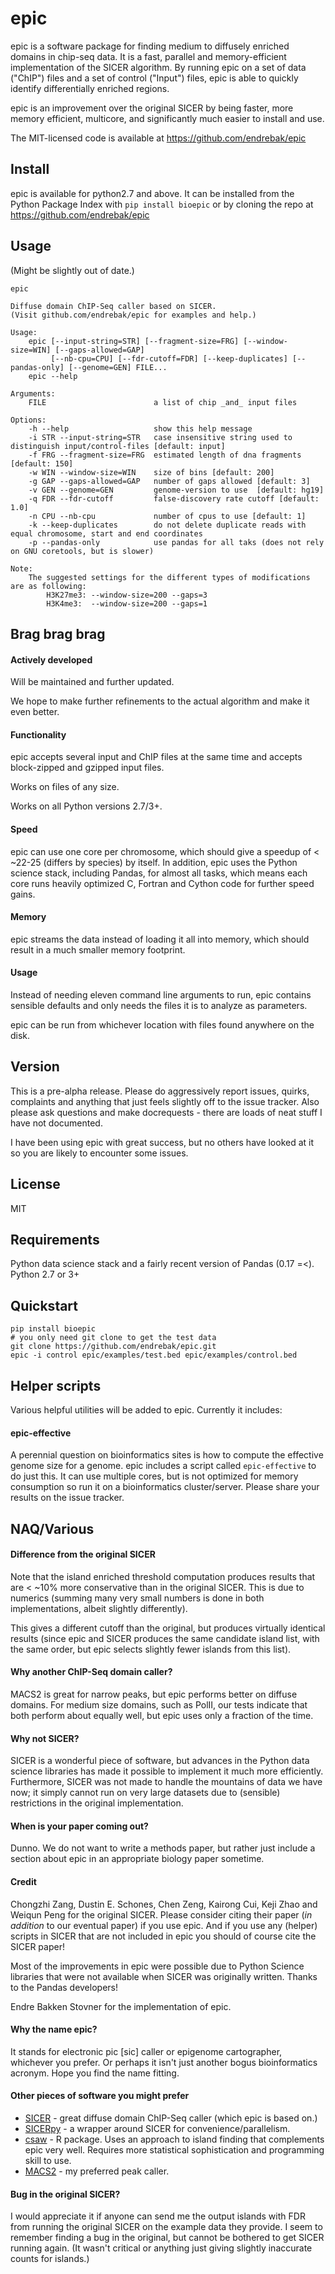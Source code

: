 # epic

epic is a software package for finding medium to diffusely enriched domains in
chip-seq data. It is a fast, parallel and memory-efficient implementation of the
SICER algorithm. By running epic on a set of data ("ChIP") files and a set of
control ("Input") files, epic is able to quickly identify differentially
enriched regions.

epic is an improvement over the original SICER by being faster, more memory
efficient, multicore, and significantly much easier to install and use.

The MIT-licensed code is available at https://github.com/endrebak/epic

## Install

epic is available for python2.7 and above. It can be installed from the Python
Package Index with `pip install bioepic` or by cloning the repo at
https://github.com/endrebak/epic

## Usage

(Might be slightly out of date.)

```
epic

Diffuse domain ChIP-Seq caller based on SICER.
(Visit github.com/endrebak/epic for examples and help.)

Usage:
    epic [--input-string=STR] [--fragment-size=FRG] [--window-size=WIN] [--gaps-allowed=GAP]
         [--nb-cpu=CPU] [--fdr-cutoff=FDR] [--keep-duplicates] [--pandas-only] [--genome=GEN] FILE...
    epic --help

Arguments:
    FILE                        a list of chip _and_ input files

Options:
    -h --help                   show this help message
    -i STR --input-string=STR   case insensitive string used to distinguish input/control-files [default: input]
    -f FRG --fragment-size=FRG  estimated length of dna fragments [default: 150]
    -w WIN --window-size=WIN    size of bins [default: 200]
    -g GAP --gaps-allowed=GAP   number of gaps allowed [default: 3]
    -v GEN --genome=GEN         genome-version to use  [default: hg19]
    -q FDR --fdr-cutoff         false-discovery rate cutoff [default: 1.0]
    -n CPU --nb-cpu             number of cpus to use [default: 1]
    -k --keep-duplicates        do not delete duplicate reads with equal chromosome, start and end coordinates
    -p --pandas-only            use pandas for all taks (does not rely on GNU coretools, but is slower)

Note:
    The suggested settings for the different types of modifications are as following:
        H3K27me3: --window-size=200 --gaps=3
        H3K4me3:  --window-size=200 --gaps=1
```

## Brag brag brag

#### Actively developed

Will be maintained and further updated.

We hope to make further refinements to the actual algorithm and make it even better.

#### Functionality

epic accepts several input and ChIP files at the same time and accepts
block-zipped and gzipped input files.

Works on files of any size.

Works on all Python versions 2.7/3+.

#### Speed

epic can use one core per chromosome, which should give a speedup of < ~22-25
(differs by species) by itself. In addition, epic uses the Python science stack,
including Pandas, for almost all tasks, which means each core runs heavily
optimized C, Fortran and Cython code for further speed gains.

#### Memory

epic streams the data instead of loading it all into memory, which should result
in a much smaller memory footprint.

#### Usage

Instead of needing eleven command line arguments to run, epic contains sensible
defaults and only needs the files it is to analyze as parameters.

epic can be run from whichever location with files found anywhere on the disk.

## Version

This is a pre-alpha release. Please do aggressively report issues, quirks, complaints and anything that just feels slightly off to the issue tracker. Also please ask questions and make docrequests - there are loads of neat stuff I have not documented.

I have been using epic with great success, but no others have looked at it so you are likely to encounter some issues.

## License

MIT

## Requirements

Python data science stack and a fairly recent version of Pandas (0.17 =<).
Python 2.7 or 3+

## Quickstart

```
pip install bioepic
# you only need git clone to get the test data
git clone https://github.com/endrebak/epic.git
epic -i control epic/examples/test.bed epic/examples/control.bed
```

## Helper scripts

Various helpful utilities will be added to epic. Currently it includes:

#### epic-effective

A perennial question on bioinformatics sites is how to compute the effective
genome size for a genome. epic includes a script called `epic-effective` to do
just this. It can use multiple cores, but is not optimized for memory
consumption so run it on a bioinformatics cluster/server. Please share
your results on the issue tracker.

## NAQ/Various

#### Difference from the original SICER

Note that the island enriched threshold computation produces results that are < ~10% more conservative than in the original SICER.
This is due to numerics (summing many very small numbers is done in both implementations, albeit slightly differently).

This gives a different cutoff than the original, but produces virtually identical results (since epic and SICER produces the same candidate island list, with the same order, but epic selects slightly fewer islands from this list).

#### Why another ChIP-Seq domain caller?

MACS2 is great for narrow peaks, but epic performs better on diffuse domains. For medium size domains, such as PolII, our tests indicate that both perform about equally well, but epic uses only a fraction of the time.

#### Why not SICER?

SICER is a wonderful piece of software, but advances in the Python data science libraries has made it possible to implement it much more efficiently. Furthermore, SICER was not made to handle the mountains of data we have now; it simply cannot run on very large datasets due to (sensible) restrictions in the original implementation.

#### When is your paper coming out?

Dunno. We do not want to write a methods paper, but rather just include a section about epic in an appropriate biology paper sometime.

#### Credit

Chongzhi Zang, Dustin E. Schones, Chen Zeng, Kairong Cui, Keji Zhao and Weiqun Peng for the original SICER. Please consider citing their paper (*in addition* to our eventual paper) if you use epic. And if you use any (helper) scripts in SICER that are not included in epic you should of course cite the SICER paper!

Most of the improvements in epic were possible due to Python Science libraries that were not available when SICER was originally written. Thanks to the Pandas developers!

Endre Bakken Stovner for the implementation of epic.

#### Why the name epic?

It stands for electronic pic [sic] caller or epigenome cartographer, whichever you prefer. Or perhaps it isn't just another bogus bioinformatics acronym. Hope you find the name fitting.

#### Other pieces of software you might prefer

* [SICER](http://home.gwu.edu/~wpeng/Software.htm) - great diffuse domain ChIP-Seq caller (which epic is based on.)
* [SICERpy](https://github.com/dariober/SICERpy) - a wrapper around SICER for convenience/parallelism.
* [csaw](https://github.com/LTLA/csaw) - R package. Uses an approach to island finding that complements epic very well. Requires more statistical sophistication and programming skill to use.
* [MACS2](https://github.com/taoliu/MACS) - my preferred peak caller.

#### Bug in the original SICER?

I would appreciate it if anyone can send me the output islands with FDR from running the original SICER on the example data they provide. I seem to remember finding a bug in the original, but cannot be bothered to get SICER running again. (It wasn't critical or anything just giving slightly inaccurate counts for islands.)
